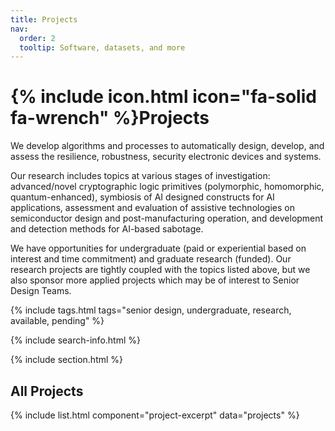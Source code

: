 ```yaml
---
title: Projects
nav:
  order: 2
  tooltip: Software, datasets, and more
---
```


# {% include icon.html icon="fa-solid fa-wrench" %}Projects

We develop algorithms and processes to automatically design, develop, and assess the resilience, robustness, security electronic devices and systems. 

Our research includes topics at various stages of investigation:  advanced/novel cryptographic logic primitives (polymorphic, homomorphic, quantum-enhanced), symbiosis of AI designed constructs for AI applications, assessment and evaluation of assistive technologies on  semiconductor design and post-manufacturing operation, and development and detection methods for AI-based sabotage. 

We have opportunities for undergraduate (paid or experiential based on interest and time commitment) and graduate research (funded). Our research projects are tightly coupled with the topics listed above, but we also sponsor more applied projects which may be of interest to Senior Design Teams.


{% include tags.html tags="senior design, undergraduate, research, available, pending" %}

{% include search-info.html %}


{% include section.html %}

## All Projects

{% include list.html component="project-excerpt" data="projects" %}

